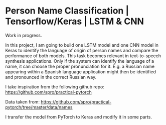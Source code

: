 # Person Name Classification | Tensorflow/Keras | LSTM & CNN

Work in progress.

In this project, I am going to build one LSTM model and one CNN model in Keras to identify the language of origin of person names and compare the performance of both models.
This task becomes relevant in text-to-speech synthesis applications. Only if the system can identify the language of a name, it can choose the proper pronunciation for it. 
E.g. a Russian name appearing within a Spanish language application might then be identified and pronounced in the correct Russian way.

I take inspiration from the following github repo: https://github.com/spro/practical-pytorch 

Data taken from: https://github.com/spro/practical-pytorch/tree/master/data/names 

I transfer the model from PyTorch to Keras and modify it in some parts.

